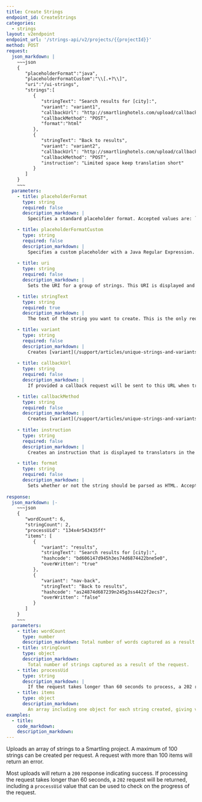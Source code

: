 ```yaml
---
title: Create Strings
endpoint_id: CreateStrings
categories:
  - strings
layout: v2endpoint
endpoint_url: '/strings-api/v2/projects/{{projectId}}'
method: POST
request:
  json_markdown: |
    ~~~json
    {
       "placeholderFormat":"java",
       "placeholderFormatCustom":"\\[.+?\\]",
       "uri":"/ui-strings",
       "strings":[
          {
             "stringText": "Search results for [city]:",
             "variant": "variant1",
             "callbackUrl": "http://smartlinghotels.com/upload/callbacks/",
             "callbackMethod": "POST",
             "format":"html"
          },
          {
             "stringText": "Back to results",
             "variant": "variant2",
             "callbackUrl": "http://smartlinghotels.com/upload/callbacks/",
             "callbackMethod": "POST",
             "instruction": "Limited space keep translation short"
          }
       ]
    }
    ~~~
  parameters:
    - title: placeholderFormat
      type: string
      required: false
      description_markdown: |
        Specifies a standard placeholder format. Accepted values are: `none`, `c`, `ios`, `python`, `java`, `yaml`, `qt`, `resx`.

    - title: placeholderFormatCustom
      type: string
      required: false
      description_markdown: |
        Specifies a custom placeholder with a Java Regular Expression. For example `\[.+?\]` would capture all values surrounded by square brackets as placeholders.
        
    - title: uri
      type: string
      required: false
      description_markdown: |
        Sets the URI for a group of strings. This URI is displayed and searchable in the Smartling Dashboard and can help you find a group of strings later.

    - title: stringText
      type: string
      required: true
      description_markdown: |
        The text of the string you want to create. This is the only required value for a `string` object.

    - title: variant
      type: string
      required: false
      description_markdown: |
        Creates [variant](/support/articles/unique-strings-and-variants/) metadata for a new string.
    
    - title: callbackUrl
      type: string
      required: false
      description_markdown: |
        If provided a callback request will be sent to this URL when translation for the string is complete.    

    - title: callbackMethod
      type: string
      required: false
      description_markdown: |
        Creates [variant](/support/articles/unique-strings-and-variants/) metadata for a new string.
 
    - title: instruction
      type: string
      required: false
      description_markdown: |
        Creates an instruction that is displayed to translators in the Smartling Translation Interface.    

    - title: format
      type: string
      required: false
      description_markdown: |
        Sets whether or not the string should be parsed as HTML. Accepted values are `html`, `plain_text` and `auto`. If set to `auto`, Smartling will attempt to detect the presence of HTML tags in the string. 
    
response:
  json_markdown: |-
    ~~~json
    { 
       "wordCount": 6,
       "stringCount": 2,
       "processUid": "134x4r543435ff"
       "items": [ 
          { 
             "variant": "results",
             "stringText": "Search results for [city]:",
             "hashcode": "bd606147d945h3es74d6874422bne5e0",
             "overWritten": "true"
          },
          { 
             "variant": "nav-back",
             "stringText": "Back to results",
             "hashcode": "as24874d687239n245g3ss4422f2ecs7",
             "overWritten": "false"
          }
       ]
    }
    ~~~
  parameters:
    - title: wordCount
      type: number
      description_markdown: Total number of words captured as a result of the request.
    - title: stringCount
      type: object
      description_markdown:
        Total number of strings captured as a result of the request.
    - title: processUid
      type: string
      description_markdown: |
        If the request takes longer than 60 seconds to process, a 202 response will be returned, indicating the request has not failed, but is not yet complete. Use the `processUid` value to check the status of the request using the [Check Create String Status](/developers/apii/v2/strings/check-create-strings-status/) request.
    - title: items
      type: object
      description_markdown:
        An array including one object for each string created, giving variant metadata, text of the string, the unique hashcode for the string. If the string overwrote an existing string in the Smartling dashboard, `overWritten` will be `true`.     
examples:
  - title:
    code_markdown:
    description_markdown:
---
```


Uploads an array of strings to a Smartling project. A maximum of 100 strings can be created per request. A request with more than 100 items will return an error.
 
 Most uploads will return a `200` response indicating success. If processing the request takes longer than 60 seconds, a `202` request will be returned, including a `processUid` value that can be used to check on the progress of the request.
